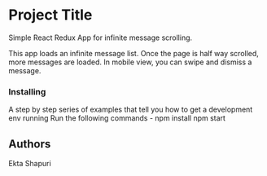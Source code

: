 # Project Title
Simple React Redux App for infinite message scrolling.

This app loads an infinite message list. Once the page is half way scrolled, more messages are loaded. In mobile view, you can swipe and dismiss a message.

### Installing

A step by step series of examples that tell you how to get a development env running
Run the following commands -
npm install
npm start

## Authors

Ekta Shapuri
